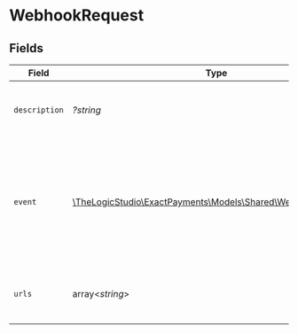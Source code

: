 # WebhookRequest


## Fields

| Field                                                                                                                                                                                                          | Type                                                                                                                                                                                                           | Required                                                                                                                                                                                                       | Description                                                                                                                                                                                                    | Example                                                                                                                                                                                                        |
| -------------------------------------------------------------------------------------------------------------------------------------------------------------------------------------------------------------- | -------------------------------------------------------------------------------------------------------------------------------------------------------------------------------------------------------------- | -------------------------------------------------------------------------------------------------------------------------------------------------------------------------------------------------------------- | -------------------------------------------------------------------------------------------------------------------------------------------------------------------------------------------------------------- | -------------------------------------------------------------------------------------------------------------------------------------------------------------------------------------------------------------- |
| `description`                                                                                                                                                                                                  | *?string*                                                                                                                                                                                                      | :heavy_minus_sign:                                                                                                                                                                                             | Is a description of the purpose of this webhook definition, what the customer will use it for.                                                                                                                 | Completed reports for this account.                                                                                                                                                                            |
| `event`                                                                                                                                                                                                        | [\TheLogicStudio\ExactPayments\Models\Shared\WebhookEventField](../../Models/Shared/WebhookEventField.md)                                                                                                      | :heavy_check_mark:                                                                                                                                                                                             | An event that the customer can subscribe to get notifications when it is generated in the system. The format of the event is resource.action:status, if no status is provided it will take finish as default.<br/> | report.run                                                                                                                                                                                                     |
| `urls`                                                                                                                                                                                                         | array<*string*>                                                                                                                                                                                                | :heavy_check_mark:                                                                                                                                                                                             | Is a list of urls in the customer side that will be invoked and notified once an event is triggered.                                                                                                           | ["https://736d1e71-c9ae-409b-81ff-c2c38c68ad4b.mock.pstmn.io/dev/hook/success","https://736d1e71-c9ae-409b-81ff-c2c38c68ad4b.mock.pstmn.io/dev/hook/finished"]                                                 |